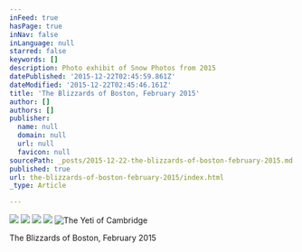 ```yaml
---
inFeed: true
hasPage: true
inNav: false
inLanguage: null
starred: false
keywords: []
description: Photo exhibit of Snow Photos from 2015
datePublished: '2015-12-22T02:45:59.861Z'
dateModified: '2015-12-22T02:45:46.161Z'
title: 'The Blizzards of Boston, February 2015'
author: []
authors: []
publisher:
  name: null
  domain: null
  url: null
  favicon: null
sourcePath: _posts/2015-12-22-the-blizzards-of-boston-february-2015.md
published: true
url: the-blizzards-of-boston-february-2015/index.html
_type: Article

---
```

![](https://the-grid-user-content.s3-us-west-2.amazonaws.com/5fb91c79-1e36-4565-9b0b-0266c1deaf85.JPG)
![](https://the-grid-user-content.s3-us-west-2.amazonaws.com/d405365c-c19e-4185-8068-b043c17f1d91.JPG)
![](https://the-grid-user-content.s3-us-west-2.amazonaws.com/c9d17c1a-0e90-402c-8e63-3fcfc2335613.JPG)
![](https://the-grid-user-content.s3-us-west-2.amazonaws.com/122453c8-c7bb-43ab-a195-3e6f7167bf1f.JPG)
![The Yeti of Cambridge](https://the-grid-user-content.s3-us-west-2.amazonaws.com/ea58e781-6787-450d-8fb4-02ddebcde8ee.JPG)

The Blizzards of Boston, February 2015